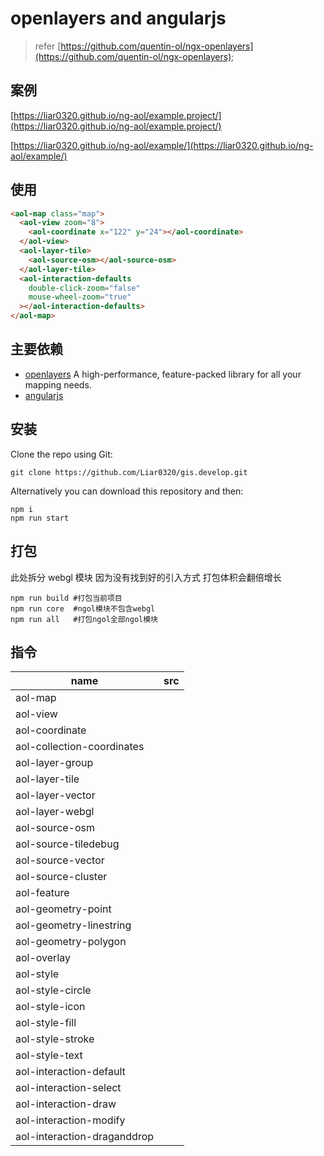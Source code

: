 # openlayers and angularjs

> refer [https://github.com/quentin-ol/ngx-openlayers](https://github.com/quentin-ol/ngx-openlayers);

## 案例

[https://liar0320.github.io/ng-aol/example.project/](https://liar0320.github.io/ng-aol/example.project/)

[https://liar0320.github.io/ng-aol/example/](https://liar0320.github.io/ng-aol/example/)

## 使用

```html
<aol-map class="map">
  <aol-view zoom="8">
    <aol-coordinate x="122" y="24"></aol-coordinate>
  </aol-view>
  <aol-layer-tile>
    <aol-source-osm></aol-source-osm>
  </aol-layer-tile>
  <aol-interaction-defaults
    double-click-zoom="false"
    mouse-wheel-zoom="true"
  ></aol-interaction-defaults>
</aol-map>
```

## 主要依赖

- [openlayers](https://openlayers.org/) A high-performance, feature-packed library for all your mapping needs.
- [angularjs](https://angularjs.org/)

## 安装

Clone the repo using Git:

```base
git clone https://github.com/Liar0320/gis.develop.git
```

Alternatively you can download this repository and then:

```base
npm i
npm run start
```

## 打包

此处拆分 webgl 模块 因为没有找到好的引入方式 打包体积会翻倍增长

```base
npm run build #打包当前项目
npm run core  #ngol模块不包含webgl
npm run all   #打包ngol全部ngol模块
```

## 指令

| name                        | src |
| --------------------------- | --- |
| aol-map                     |     |
| aol-view                    |     |
| aol-coordinate              |     |
| aol-collection-coordinates  |     |
| aol-layer-group             |     |
| aol-layer-tile              |     |
| aol-layer-vector            |     |
| aol-layer-webgl             |     |
| aol-source-osm              |     |
| aol-source-tiledebug        |     |
| aol-source-vector           |     |
| aol-source-cluster          |     |
| aol-feature                 |     |
| aol-geometry-point          |     |
| aol-geometry-linestring     |     |
| aol-geometry-polygon        |     |
| aol-overlay                 |     |
| aol-style                   |     |
| aol-style-circle            |     |
| aol-style-icon              |     |
| aol-style-fill              |     |
| aol-style-stroke            |     |
| aol-style-text              |     |
| aol-interaction-default     |     |
| aol-interaction-select      |     |
| aol-interaction-draw        |     |
| aol-interaction-modify      |     |
| aol-interaction-draganddrop |     |
